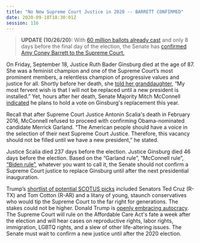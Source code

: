 ```yaml
---
title: "No New Supreme Court Justice in 2020 -- BARRETT CONFIRMED"
date: 2020-09-18T18:30:01Z
session: 116
---
```

>**UPDATE (10/26/20):** With [60 million ballots already cast](https://www.cnn.com/politics/live-news/us-election-news-10-26-2020/h_81895e69f852e7de3317d56d421a8abe) and only 8 days before the final day of the election, the Senate has [confirmed Amy Coney Barrett to the Supreme Court.](https://www.washingtonpost.com/politics/courts_law/senate-court-barrett-trump/2020/10/26/df76c07e-1789-11eb-befb-8864259bd2d8_story.html) 

On Friday, September 18, Justice Ruth Bader Ginsburg died at the age of 87. She was a feminist champion and one of the Supreme Court’s most prominent members, a relentless champion of progressive values and justice for all. Shortly before her death, she [told her granddaughter](https://www.npr.org/2020/09/18/100306972/justice-ruth-bader-ginsburg-champion-of-gender-equality-dies-at-87), “My most fervent wish is that I will not be replaced until a new president is installed.” Yet, hours after her death, Senate Majority Mitch McConnell [indicated](https://www.npr.org/sections/death-of-ruth-bader-ginsburg/2020/09/18/914650878/mcconnell-trumps-nominee-to-replace-ginsburg-will-receive-a-vote-in-the-senate?utm_source=dlvr.it&utm_medium=twitter) he plans to hold a vote on Ginsburg's replacement this year. 

Recall that after Supreme Court Justice Antonin Scalia's death in February 2016, McConnell refused to proceed with confirming Obama-nominated candidate Merrick Garland. “The American people should have a voice in the selection of their next Supreme Court Justice. Therefore, this vacancy should not be filled until we have a new president,” he stated. 

Justice Scalia died 237 days before the election. Justice Ginsburg died 46 days before the election. Based on the “Garland rule”, “McConnell rule”, [“Biden rule”](https://www.washingtonpost.com/politics/joe-biden-in-1992-no-nominations-to-the-supreme-court-in-an-election-year/2016/02/22/ea8cde5a-d9b1-11e5-925f-1d10062cc82d_story.html), whatever you want to call it, the Senate should not confirm a Supreme Court justice to replace Ginsburg until after the next presidential inauguration.

Trump’s [shortlist of potential SCOTUS picks](https://www.scotusblog.com/2020/09/trump-releases-new-list-of-potential-supreme-court-nominees/) included Senators Ted Cruz (R-TX) and Tom Cotton (R-AR) and a litany of young, staunch conservatives who would tip the Supreme Court to the far right for generations. The stakes could not be higher. Donald Trump is [openly embracing autocracy](https://www.npr.org/sections/death-of-ruth-bader-ginsburg/2020/09/18/914650878/mcconnell-trumps-nominee-to-replace-ginsburg-will-receive-a-vote-in-the-senate?utm_source=dlvr.it&utm_medium=twitter). The Supreme Court will rule on the Affordable Care Act's fate a week after the election and will hear cases on reproductive rights, labor rights, immigration, LGBTQ rights, and a slew of other life-altering issues. The Senate must wait to confirm a new justice until after the 2020 election.

